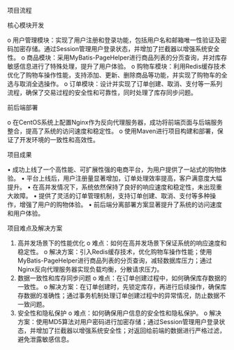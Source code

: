 项目流程

核心模块开发

  o	用户管理模块：实现了用户注册和登录功能，包括用户名和邮箱唯一性验证及密码加密存储。通过Session管理用户登录状态，并增加了拦截器以增强系统安全性。
  o	商品模块：采用MyBatis-PageHelper进行商品列表的分页查询，并对库存敏感信息进行了特殊处理，提升了用户体验。
  o	购物车模块：利用Redis缓存技术优化了购物车操作性能，支持添加、更新、删除商品等功能，并实现了购物车的全选与取消全选操作。
  o	订单模块：设计并实现了订单创建、取消、支付等一系列流程，确保了交易过程的安全性和可靠性，同时处理了库存同步问题。
  
前后端部署

  o	在CentOS系统上配置Nginx作为反向代理服务器，成功将前端页面与后端服务整合，提高了系统的访问速度和稳定性。
  o	使用Maven进行项目构建和部署，保证了开发环境的一致性和高效性。
  
项目成果

  •	成功上线了一个高性能、可扩展性强的电商平台，为用户提供了一站式的购物体验。
  •	平台上线后，用户注册量显著增加，订单处理效率提高，客户满意度大幅提升。
  •	在高并发情况下，系统依然保持了良好的响应速度和稳定性，未出现重大故障。
  •	提供了灵活的订单管理机制，支持订单创建、取消、支付等多种操作，增强了用户的购物体验。
  •	前后端分离部署方案显著提升了系统的访问速度和用户体验。
  
项目难点及解决方案

  1.	高并发场景下的性能优化
    o	难点：如何在高并发场景下保证系统的响应速度和稳定性。
    o	解决方案：引入Redis缓存技术，优化购物车操作性能；使用MyBatis-PageHelper进行商品列表的分页查询，减轻数据库压力；通过Nginx反向代理服务器实现负载均衡，分散请求压力。
  2.	数据一致性和库存同步问题
    o	难点：在订单创建过程中，如何确保库存数据的一致性。
    o	解决方案：在订单创建时，先锁定库存，再进行后续操作，确保库存数据的准确性；通过事务机制处理订单创建过程中的异常情况，防止数据不一致问题。
  3.	安全性和隐私保护
    o	难点：如何确保用户信息的安全性和隐私保护。
    o	解决方案：使用MD5算法对用户密码进行加密存储；通过Session管理用户登录状态，并增加了拦截器以增强系统安全性；对返回给前端的数据进行严格过滤，避免泄露敏感信息。
